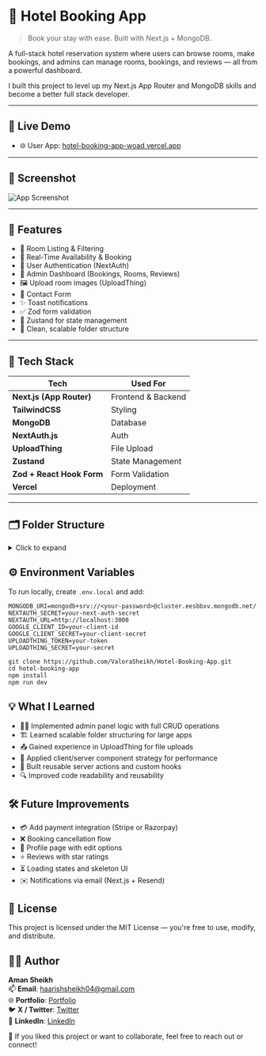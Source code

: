 # 🏨 Hotel Booking App

> Book your stay with ease. Built with Next.js + MongoDB.

A full-stack hotel reservation system where users can browse rooms, make bookings, and admins can manage rooms, bookings, and reviews — all from a powerful dashboard.

I built this project to level up my Next.js App Router and MongoDB skills and become a better full stack developer.

---

## 🔗 Live Demo

- 🌐 User App: [hotel-booking-app-woad.vercel.app](https://hotel-booking-app-woad.vercel.app/)

---

## 📸 Screenshot

![App Screenshot]([https://images.unsplash.com/photo-1445019980597-93fa8acb246c?q=80&w=1174&auto=format&fit=crop&ixlib=rb-4.1.0&ixid=M3wxMjA3fDB8MHxwaG90by1wYWdlfHx8fGVufDB8fHx8fA%3D%3D](https://res.cloudinary.com/dxlh1tom2/image/upload/v1753094201/Screenshot_283_ataqcf.png))

---

## 🚀 Features

- 🏨 Room Listing & Filtering
- 📆 Real-Time Availability & Booking
- 🔐 User Authentication (NextAuth)
- 🧑 Admin Dashboard (Bookings, Rooms, Reviews)
- 🖼️ Upload room images (UploadThing)
- 📩 Contact Form
- ✨ Toast notifications
- ✅ Zod form validation
- 🧠 Zustand for state management
- 🧹 Clean, scalable folder structure

---

## 🧰 Tech Stack

| Tech        | Used For             |
|-------------|----------------------|
| **Next.js (App Router)** | Frontend & Backend |
| **TailwindCSS** | Styling |
| **MongoDB** | Database |
| **NextAuth.js** | Auth |
| **UploadThing** | File Upload |
| **Zustand** | State Management |
| **Zod + React Hook Form** | Form Validation |
| **Vercel** | Deployment |

---

## 🗂️ Folder Structure

<details>
  <summary>Click to expand</summary>

```bash
/app
  ├── (app)/
  │   ├── about-us/
  │   ├── blogs/
  │   ├── booking/
  │   ├── bookings/
  │   ├── contact-us/
  │   ├── rooms/
  │   ├── sign-in/
  │   ├── sign-up/
  ├── admin/
  │   ├── dashboard/
  │   │   ├── bookings/
  │   │   ├── reviews/
  │   │   ├── rooms/
  ├── api/
  │   ├── admin/
  │   ├── auth/
  │   ├── bookings/
  │   ├── contact/
  │   ├── reviews/
  │   ├── rooms/
  │   ├── uploadthing/
  ├── components/
  ├── lib/
  ├── models/
  ├── utils/
  ├── public/

```
</details>

## ⚙️ Environment Variables

To run locally, create `.env.local` and add:

```env
MONGODB_URI=mongodb+srv://<your-password>@cluster.eesbbxv.mongodb.net/
NEXTAUTH_SECRET=your-next-auth-secret
NEXTAUTH_URL=http://localhost:3000
GOOGLE_CLIENT_ID=your-client-id
GOOGLE_CLIENT_SECRET=your-client-secret
UPLOADTHING_TOKEN=your-token
UPLOADTHING_SECRET=your-secret
```

```
git clone https://github.com/ValoraSheikh/Hotel-Booking-App.git
cd hotel-booking-app
npm install
npm run dev
```


## 💡 What I Learned
- 🧑‍💻 Implemented admin panel logic with full CRUD operations
- 🏗️ Learned scalable folder structuring for large apps
- 📤 Gained experience in UploadThing for file uploads
- 🧬 Applied client/server component strategy for performance
- 🔁 Built reusable server actions and custom hooks
- 🔍 Improved code readability and reusability

## 🛠️ Future Improvements
- 💳 Add payment integration (Stripe or Razorpay)
- ❌ Booking cancellation flow
- 🧍 Profile page with edit options
- ⭐ Reviews with star ratings
- ⏳ Loading states and skeleton UI
- ✉️ Notifications via email (Next.js + Resend)

## 📄 License
This project is licensed under the MIT License — you're free to use, modify, and distribute.

## 👨‍💻 Author
**Aman Sheikh**  
📫 **Email**: haarishsheikh04@gmail.com  
🌐 **Portfolio**: [Portfolio](https://my-3-d-portfolio-kappa.vercel.app/)  
🐦 **X / Twitter**: [Twitter](https://x.com/AmanSheikhKhan)  
💼 **LinkedIn**: [LinkedIn](https://www.linkedin.com/in/valorant-aman-238a73335/)  

💬 If you liked this project or want to collaborate, feel free to reach out or connect!

